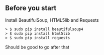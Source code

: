 ## Before you start

Install BeautifulSoup, HTML5lib and Requests 

	> $ sudo pip install beautifulsoup4
	> $ sudo pip install html5lib
	> $ sudo pip install requests
	
Should be good to go after that